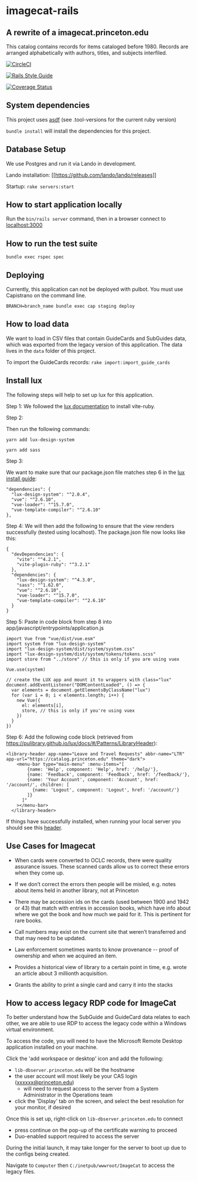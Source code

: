 # imagecat-rails

A rewrite of a imagecat.princeton.edu 
---
This catalog contains records for items cataloged before 1980.
Records are arranged alphabetically with authors, titles, and subjects interfiled.

[![CircleCI](https://dl.circleci.com/status-badge/img/gh/pulibrary/imagecat-rails/tree/main.svg?style=svg)](https://dl.circleci.com/status-badge/redirect/gh/pulibrary/imagecat-rails/tree/main)

[![Rails Style Guide](https://img.shields.io/badge/code_style-rubocop-brightgreen.svg)](https://github.com/rubocop/rubocop-rails)

[![Coverage Status](https://coveralls.io/repos/github/pulibrary/imagecat-rails/badge.svg?branch=main)](https://coveralls.io/github/pulibrary/imagecat-rails?branch=main)

## System dependencies

This project uses [asdf](https://asdf-vm.com/) (see .tool-versions for the current ruby version)

`bundle install` will install the dependencies for this project. 

## Database Setup

We use Postgres and run it via Lando in development.

Lando installation: [[https://github.com/lando/lando/releases]]

Startup: `rake servers:start`

## How to start application locally 

Run the `bin/rails server` command, then in a browser connect to [localhost:3000](http://localhost:3000/)

## How to run the test suite

`bundle exec rspec spec`

## Deploying 

Currently, this application can not be deployed with pulbot. You must use Capistrano on the command line. 

`BRANCH=branch_name bundle exec cap staging deploy`

## How to load data 

We want to load in CSV files that contain GuideCards and SubGuides data, which was exported from the legacy version of this application. The data lives in the `data` folder of this project. 

To import the GuideCards records: `rake import:import_guide_cards`

## Install lux 

The following steps will help to set up lux for this application. 

Step 1: We followed the [lux documentation](https://vite-ruby.netlify.app/guide/#installation-%F0%9F%92%BF) to install vite-ruby. 

Step 2: 

Then run the following commands:

`yarn add lux-design-system`

`yarn add sass`

Step 3:

We want to make sure that our package.json file matches step 6 in the [lux install guide](https://pulibrary.github.io/lux/docs/#/Installing%20LUX): 

```
"dependencies": {
  "lux-design-system": "^2.0.4",
  "vue": "^2.6.10",
  "vue-loader": "^15.7.0",
  "vue-template-compiler": "^2.6.10"
},
```

Step 4:
We will then add the following to ensure that the view renders successfully (tested using localhost). The package.json file now looks like this: 

```
{
  "devDependencies": {
    "vite": "^4.2.1",
    "vite-plugin-ruby": "^3.2.1"
  },
  "dependencies": {
    "lux-design-system": "^4.3.0",
    "sass": "^1.62.0",
    "vue": "^2.6.10",
    "vue-loader": "^15.7.0",
    "vue-template-compiler": "^2.6.10"
  }
}
```
Step 5:
Paste in code block from step 8 into app/javascript/entrypoints/application.js

```
import Vue from "vue/dist/vue.esm"
import system from "lux-design-system"
import "lux-design-system/dist/system/system.css"
import "lux-design-system/dist/system/tokens/tokens.scss"
import store from "../store" // this is only if you are using vuex

Vue.use(system)

// create the LUX app and mount it to wrappers with class="lux"
document.addEventListener("DOMContentLoaded", () => {
  var elements = document.getElementsByClassName("lux")
  for (var i = 0; i < elements.length; i++) {
    new Vue({
      el: elements[i],
      store, // this is only if you're using vuex
    })
  }
})
```

Step 6:
Add the following code block (retrieved from https://pulibrary.github.io/lux/docs/#/Patterns/LibraryHeader):

```
<library-header app-name="Leave and Travel Requests" abbr-name="LTR" app-url="https://catalog.princeton.edu" theme="dark">
    <menu-bar type="main-menu" :menu-items="[
        {name: 'Help', component: 'Help', href: '/help/'},
        {name: 'Feedback', component: 'Feedback', href: '/feedback/'},
        {name: 'Your Account', component: 'Account', href: '/account/', children: [
          {name: 'Logout', component: 'Logout', href: '/account/'}
        ]}
      ]"
    ></menu-bar>
  </library-header>
  ```

If things have successfully installed, when running your local server you should see this [header](https://pulibrary.github.io/lux/docs/#/Patterns/LibraryHeader).

## Use Cases for Imagecat

* When cards were converted to OCLC records, there were quality assurance issues. These scanned cards allow us to correct these errors when they come up. 

* If we don’t correct the errors then people will be misled, e.g. notes about items held in another library, not at Princeton

* There may be accession ids on the cards (used between 1900 and 1942 or 43) that match with entries in accession books, which have info about where we got the book and how much we paid for it. This is pertinent for rare books.

* Call numbers may exist on the current site that weren’t transferred and that may need to be updated.

* Law enforcement sometimes wants to know provenance -- proof of ownership and when we acquired an item.

* Provides a historical view of library to a certain point in time, e.g. wrote an article about 3 millionth acquisition.

* Grants the ability to print a single card and carry it into the stacks

## How to access legacy RDP code for ImageCat

To better understand how the SubGuide and GuideCard data relates to each other, we are able to use RDP to access the legacy code within a Windows virtual environment. 

To access the code, you will need to have the Microsoft Remote Desktop application installed on your machine.

Click the 'add workspace or desktop' icon and add the following:
- `lib-dbserver.princeton.edu` will be the hostname
- the user account will most likely be your CAS login (xxxxxx@princeton.edu) 
  - will need to request access to the server from a System Administrator in the Operations team
- click  the 'Display' tab on the screen, and select the best resolution for your monitor, if desired

Once this is set up, right-click on `lib-dbserver.princeton.edu` to connect
- press continue on the pop-up of the certificate warning to proceed
- Duo-enabled support required to access the server

During the initial launch, it may take longer for the server to boot up due to the configs being created. 

Navigate to `Computer` then `C:/inetpub/wwwroot/ImageCat` to access the legacy files.